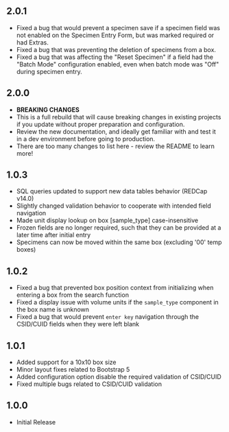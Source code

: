 ## 2.0.1
- Fixed a bug that would prevent a specimen save if a specimen field was not enabled on the Specimen Entry Form, but was marked required or had Extras.
- Fixed a bug that was preventing the deletion of specimens from a box.
- Fixed a bug that was affecting the "Reset Specimen" if a field had the "Batch Mode" configuration enabled, even when batch mode was "Off" during specimen entry.
## 2.0.0
- **BREAKING CHANGES**
- This is a full rebuild that will cause breaking changes in existing projects if you update without proper preparation and configuration.
- Review the new documentation, and ideally get familiar with and test it in a dev environment before going to production. 
- There are too many changes to list here - review the README to learn more!
## 1.0.3
- SQL queries updated to support new data tables behavior (REDCap v14.0)
- Slightly changed validation behavior to cooperate with intended field navigation
- Made unit display lookup on box [sample_type] case-insensitive
- Frozen fields are no longer required, such that they can be provided at a later time after initial entry
- Specimens can now be moved within the same box (excluding '00' temp boxes)
## 1.0.2
- Fixed a bug that prevented box position context from initializing when entering a box from the search function
- Fixed a display issue with volume units if the `sample_type` component in the box name is unknown
- Fixed a bug that would prevent `enter key` navigation through the CSID/CUID fields when they were left blank
## 1.0.1
- Added support for a 10x10 box size
- Minor layout fixes related to Bootstrap 5
- Added configuration option disable the required validation of CSID/CUID
- Fixed multiple bugs related to CSID/CUID validation
## 1.0.0
- Initial Release
